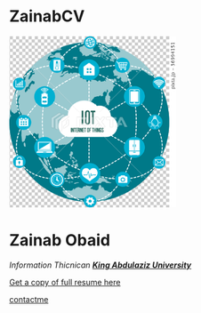 # ZainabCV
<!DOCTYPE html>
<html lang="en" dir="ltr">
<head>
  <img src="1.jpg" alt="Zainab's Picture" width="300"
  <p>  <h1>  Zainab Obaid</h1>
  <em>Information Thicnican  <a href="http://www.kau.edu.sa"> <strong>King Abdulaziz
  University</strong></a></em>
  <p>
 <a download href=zainab.pdf> Get a copy of full resume here </a>
<p>
</p><a href=contactme.html> contactme </a>
</head>
<body>
</body>
</html>
